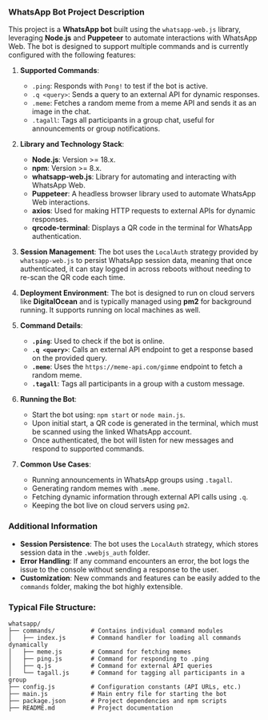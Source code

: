 ### WhatsApp Bot Project Description

This project is a **WhatsApp bot** built using the `whatsapp-web.js` library, leveraging **Node.js** and **Puppeteer** to automate interactions with WhatsApp Web. The bot is designed to support multiple commands and is currently configured with the following features:

1. **Supported Commands**:
   - `.ping`: Responds with `Pong!` to test if the bot is active.
   - `.q <query>`: Sends a query to an external API for dynamic responses.
   - `.meme`: Fetches a random meme from a meme API and sends it as an image in the chat.
   - `.tagall`: Tags all participants in a group chat, useful for announcements or group notifications.

2. **Library and Technology Stack**:
   - **Node.js**: Version >= 18.x.
   - **npm**: Version >= 8.x.
   - **whatsapp-web.js**: Library for automating and interacting with WhatsApp Web.
   - **Puppeteer**: A headless browser library used to automate WhatsApp Web interactions.
   - **axios**: Used for making HTTP requests to external APIs for dynamic responses.
   - **qrcode-terminal**: Displays a QR code in the terminal for WhatsApp authentication.

3. **Session Management**:
   The bot uses the `LocalAuth` strategy provided by `whatsapp-web.js` to persist WhatsApp session data, meaning that once authenticated, it can stay logged in across reboots without needing to re-scan the QR code each time.

4. **Deployment Environment**:
   The bot is designed to run on cloud servers like **DigitalOcean** and is typically managed using **pm2** for background running. It supports running on local machines as well.

5. **Command Details**:
   - **`.ping`**: Used to check if the bot is online.
   - **`.q <query>`**: Calls an external API endpoint to get a response based on the provided query.
   - **`.meme`**: Uses the `https://meme-api.com/gimme` endpoint to fetch a random meme.
   - **`.tagall`**: Tags all participants in a group with a custom message.

6. **Running the Bot**:
   - Start the bot using: `npm start` or `node main.js`.
   - Upon initial start, a QR code is generated in the terminal, which must be scanned using the linked WhatsApp account.
   - Once authenticated, the bot will listen for new messages and respond to supported commands.

7. **Common Use Cases**:
   - Running announcements in WhatsApp groups using `.tagall`.
   - Generating random memes with `.meme`.
   - Fetching dynamic information through external API calls using `.q`.
   - Keeping the bot live on cloud servers using `pm2`.

### Additional Information
- **Session Persistence**: The bot uses the `LocalAuth` strategy, which stores session data in the `.wwebjs_auth` folder.
- **Error Handling**: If any command encounters an error, the bot logs the issue to the console without sending a response to the user.
- **Customization**: New commands and features can be easily added to the `commands` folder, making the bot highly extensible.

### Typical File Structure:
```
whatsapp/
├── commands/          # Contains individual command modules
│   ├── index.js       # Command handler for loading all commands dynamically
│   ├── meme.js        # Command for fetching memes
│   ├── ping.js        # Command for responding to .ping
│   ├── q.js           # Command for external API queries
│   └── tagall.js      # Command for tagging all participants in a group
├── config.js          # Configuration constants (API URLs, etc.)
├── main.js            # Main entry file for starting the bot
├── package.json       # Project dependencies and npm scripts
├── README.md          # Project documentation
```

